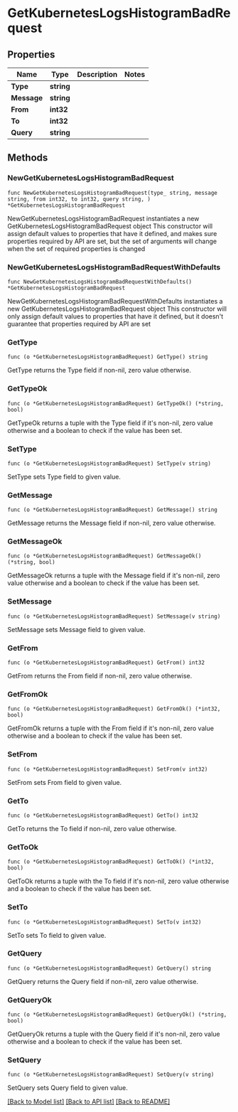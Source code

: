 # GetKubernetesLogsHistogramBadRequest

## Properties

Name | Type | Description | Notes
------------ | ------------- | ------------- | -------------
**Type** | **string** |  | 
**Message** | **string** |  | 
**From** | **int32** |  | 
**To** | **int32** |  | 
**Query** | **string** |  | 

## Methods

### NewGetKubernetesLogsHistogramBadRequest

`func NewGetKubernetesLogsHistogramBadRequest(type_ string, message string, from int32, to int32, query string, ) *GetKubernetesLogsHistogramBadRequest`

NewGetKubernetesLogsHistogramBadRequest instantiates a new GetKubernetesLogsHistogramBadRequest object
This constructor will assign default values to properties that have it defined,
and makes sure properties required by API are set, but the set of arguments
will change when the set of required properties is changed

### NewGetKubernetesLogsHistogramBadRequestWithDefaults

`func NewGetKubernetesLogsHistogramBadRequestWithDefaults() *GetKubernetesLogsHistogramBadRequest`

NewGetKubernetesLogsHistogramBadRequestWithDefaults instantiates a new GetKubernetesLogsHistogramBadRequest object
This constructor will only assign default values to properties that have it defined,
but it doesn't guarantee that properties required by API are set

### GetType

`func (o *GetKubernetesLogsHistogramBadRequest) GetType() string`

GetType returns the Type field if non-nil, zero value otherwise.

### GetTypeOk

`func (o *GetKubernetesLogsHistogramBadRequest) GetTypeOk() (*string, bool)`

GetTypeOk returns a tuple with the Type field if it's non-nil, zero value otherwise
and a boolean to check if the value has been set.

### SetType

`func (o *GetKubernetesLogsHistogramBadRequest) SetType(v string)`

SetType sets Type field to given value.


### GetMessage

`func (o *GetKubernetesLogsHistogramBadRequest) GetMessage() string`

GetMessage returns the Message field if non-nil, zero value otherwise.

### GetMessageOk

`func (o *GetKubernetesLogsHistogramBadRequest) GetMessageOk() (*string, bool)`

GetMessageOk returns a tuple with the Message field if it's non-nil, zero value otherwise
and a boolean to check if the value has been set.

### SetMessage

`func (o *GetKubernetesLogsHistogramBadRequest) SetMessage(v string)`

SetMessage sets Message field to given value.


### GetFrom

`func (o *GetKubernetesLogsHistogramBadRequest) GetFrom() int32`

GetFrom returns the From field if non-nil, zero value otherwise.

### GetFromOk

`func (o *GetKubernetesLogsHistogramBadRequest) GetFromOk() (*int32, bool)`

GetFromOk returns a tuple with the From field if it's non-nil, zero value otherwise
and a boolean to check if the value has been set.

### SetFrom

`func (o *GetKubernetesLogsHistogramBadRequest) SetFrom(v int32)`

SetFrom sets From field to given value.


### GetTo

`func (o *GetKubernetesLogsHistogramBadRequest) GetTo() int32`

GetTo returns the To field if non-nil, zero value otherwise.

### GetToOk

`func (o *GetKubernetesLogsHistogramBadRequest) GetToOk() (*int32, bool)`

GetToOk returns a tuple with the To field if it's non-nil, zero value otherwise
and a boolean to check if the value has been set.

### SetTo

`func (o *GetKubernetesLogsHistogramBadRequest) SetTo(v int32)`

SetTo sets To field to given value.


### GetQuery

`func (o *GetKubernetesLogsHistogramBadRequest) GetQuery() string`

GetQuery returns the Query field if non-nil, zero value otherwise.

### GetQueryOk

`func (o *GetKubernetesLogsHistogramBadRequest) GetQueryOk() (*string, bool)`

GetQueryOk returns a tuple with the Query field if it's non-nil, zero value otherwise
and a boolean to check if the value has been set.

### SetQuery

`func (o *GetKubernetesLogsHistogramBadRequest) SetQuery(v string)`

SetQuery sets Query field to given value.



[[Back to Model list]](../README.md#documentation-for-models) [[Back to API list]](../README.md#documentation-for-api-endpoints) [[Back to README]](../README.md)


